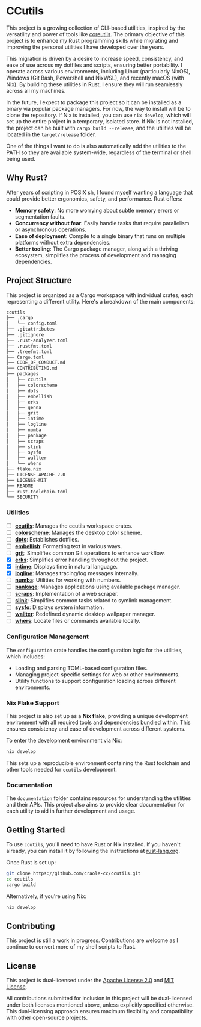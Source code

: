 # CCutils

This project is a growing collection of CLI-based utilities, inspired by the versatility and power of tools like [coreutils](https://uutils.github.io/coreutils/docs/). The primary objective of this project is to enhance my Rust programming skills while migrating and improving the personal utilities I have developed over the years.

This migration is driven by a desire to increase speed, consistency, and ease of use across my dotfiles and scripts, ensuring better portability. I operate across various environments, including Linux (particularly NixOS), Windows (Git Bash, Powershell and NixWSL), and recently macOS (with Nix). By building these utilities in Rust, I ensure they will run seamlessly across all my machines.

In the future, I expect to package this project so it can be installed as a binary via popular package managers. For now, the way to install will be to clone the repository. If Nix is installed, you can use `nix develop`, which will set up the entire project in a temporary, isolated store. If Nix is not installed, the project can be built with `cargo build --release`, and the utilities will be located in the `target/release` folder.

One of the things I want to do is also automatically add the utilities to the PATH so they are available system-wide, regardless of the terminal or shell being used.

## Why Rust?

After years of scripting in POSIX sh, I found myself wanting a language that could provide better ergonomics, safety, and performance. Rust offers:

- **Memory safety**: No more worrying about subtle memory errors or segmentation faults.
- **Concurrency without fear**: Easily handle tasks that require parallelism or asynchronous operations.
- **Ease of deployment**: Compile to a single binary that runs on multiple platforms without extra dependencies.
- **Better tooling**: The Cargo package manager, along with a thriving ecosystem, simplifies the process of development and managing dependencies.

## Project Structure

This project is organized as a Cargo workspace with individual crates, each representing a different utility. Here's a breakdown of the main components:

```sh
ccutils
├── .cargo
│   └── config.toml
├── .gitattributes
├── .gitignore
├── .rust-analyzer.toml
├── .rustfmt.toml
├── .treefmt.toml
├── Cargo.toml
├── CODE_OF_CONDUCT.md
├── CONTRIBUTING.md
├── packages
│   ├── ccutils
│   ├── colorscheme
│   ├── dots
│   ├── embellish
│   ├── erks
│   ├── genna
│   ├── grit
│   ├── intime
│   ├── logline
│   ├── numba
│   ├── pankage
│   ├── scraps
│   ├── slink
│   ├── sysfo
│   ├── wallter
│   └── whers
├── flake.nix
├── LICENSE-APACHE-2.0
├── LICENSE-MIT
├── README
├── rust-toolchain.toml
└── SECURITY
```

### Utilities

- [ ] **[ccutils](packages/ccutils)**: Manages the ccutils workspace crates.
- [ ] **[colorscheme](packages/colorscheme)**: Manages the desktop color scheme.
- [ ] **[dots](packages/dots)**: Establishes dotfiles.
- [ ] **[embellish](packages/embellish)**: Formatting text in various ways.
- [ ] **[grit](packages/grit)**: Simplifies common Git operations to enhance workflow.
- [x] **[erks](./packages/erks)**: Simplifies error handling throughout the project.
- [x] **[intime](./packages/intime)**: Displays time in natural language.
- [x] **[logline](./packages/logline)**: Manages tracing/log messages internally.
- [ ] **[numba](packages/numba)**: Utilities for working with numbers.
- [ ] **[pankage](packages/pankage)**: Manages applications using available package manager.
- [ ] **[scraps](packages/scraps)**: Implementation of a web scraper.
- [ ] **[slink](packages/slink)**: Simplifies common tasks related to symlink management.
- [ ] **[sysfo](packages/sysfo)**: Displays system information.
- [ ] **[wallter](packages/wallter)**: Redefined dynamic desktop wallpaper manager.
- [ ] **[whers](packages/whers)**: Locate files or commands available locally.

### Configuration Management

The `configuration` crate handles the configuration logic for the utilities, which includes:

- Loading and parsing TOML-based configuration files.
- Managing project-specific settings for web or other environments.
- Utility functions to support configuration loading across different environments.

### Nix Flake Support

This project is also set up as a **Nix flake**, providing a unique development environment with all required tools and dependencies bundled within. This ensures consistency and ease of development across different systems.

To enter the development environment via Nix:

```bash
nix develop
```

This sets up a reproducible environment containing the Rust toolchain and other tools needed for `ccutils` development.

### Documentation

The `documentation` folder contains resources for understanding the utilities and their APIs. This project also aims to provide clear documentation for each utility to aid in further development and usage.

## Getting Started

To use `ccutils`, you'll need to have Rust or Nix installed. If you haven't already, you can install it by following the instructions at [rust-lang.org](https://www.rust-lang.org/tools/install).

Once Rust is set up:

```bash
git clone https://github.com/craole-cc/ccutils.git
cd ccutils
cargo build
```

Alternatively, if you're using Nix:

```bash
nix develop
```

## Contributing

This project is still a work in progress. Contributions are welcome as I continue to convert more of my shell scripts to Rust.

## License

This project is dual-licensed under the [Apache License 2.0](./LICENSE-APACHE) and [MIT License](./LICENSE-MIT).

All contributions submitted for inclusion in this project will be dual-licensed under both licenses mentioned above, unless explicitly specified otherwise. This dual-licensing approach ensures maximum flexibility and compatibility with other open-source projects.
